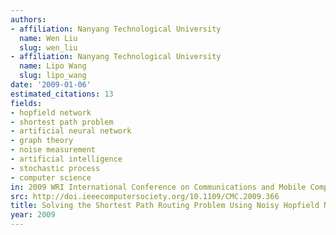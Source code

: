 ```yaml
---
authors:
- affiliation: Nanyang Technological University
  name: Wen Liu
  slug: wen_liu
- affiliation: Nanyang Technological University
  name: Lipo Wang
  slug: lipo_wang
date: '2009-01-06'
estimated_citations: 13
fields:
- hopfield network
- shortest path problem
- artificial neural network
- graph theory
- noise measurement
- artificial intelligence
- stochastic process
- computer science
in: 2009 WRI International Conference on Communications and Mobile Computing
src: http://doi.ieeecomputersociety.org/10.1109/CMC.2009.366
title: Solving the Shortest Path Routing Problem Using Noisy Hopfield Neural Networks
year: 2009
---
```

